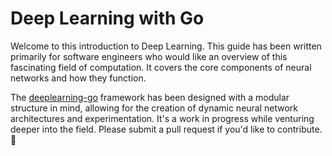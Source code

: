 # Deep Learning with Go

Welcome to this introduction to Deep Learning. This guide has been written primarily for software engineers who would like an overview of this fascinating field of computation. It covers the core components of neural networks and how they function.

The [deeplearning-go](https://github.com/jh-ml/deeplearning-go) framework has been designed with a modular structure in mind, allowing for the creation of dynamic neural network architectures and experimentation. It's a work in progress while venturing deeper into the field. Please submit a pull request if you'd like to contribute. 🙂
